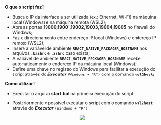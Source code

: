 **O que o script faz**❔

- Busca o IP da interface a ser utilizada (ex.: Ethernet, Wi-Fi) na máquina local (Windows) e na máquina remota (WSL2);
- Abre as portas **19000,19001,19002,19003,19004,19005** no firewall do Windows;
- Faz o direcionamento entre endereço IP local (Windows) e endereço IP remoto (WSL2);
- Insere a variável de ambiente **```REACT_NATIVE_PACKAGER_HOSTNAME```** nos arquivos **```.bashrc```** e **```.zshrc```** caso exista;
- A variável de ambiente **```REACT_NATIVE_PACKAGER_HOSTNAME```** recebe automaticamente o endereço IP da máquina local (Windows);
- Define uma chave no registro do Windows para facilitar a execução do script através do ***Executar*** ```(Windows + "R")``` com o comando **```wsl2host```**;

**Como utilizar**❔  

- Executar o arquivo **start.bat** na primeira execução do script.

- Posteriormente é possível executar o script com o comando **```wsl2host```** através do ***Executar*** ```(Windows + "R")```

<p
align="center">
<img
src="https://user-images.githubusercontent.com/46982925/92856562-f43f8100-f3c9-11ea-8f7f-e915d1b788ca.png" />
</p>
